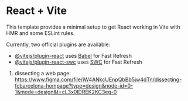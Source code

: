 # React + Vite

This template provides a minimal setup to get React working in Vite with HMR and some ESLint rules.

Currently, two official plugins are available:

- [@vitejs/plugin-react](https://github.com/vitejs/vite-plugin-react/blob/main/packages/plugin-react/README.md) uses [Babel](https://babeljs.io/) for Fast Refresh
- [@vitejs/plugin-react-swc](https://github.com/vitejs/vite-plugin-react-swc) uses [SWC](https://swc.rs/) for Fast Refresh


1) dissecting a web page: https://www.figma.com/file/iW4ANkcUEnpQbBb5jw4dTn/dissecting-fcbarcelona-hompage?type=design&node-id=0-1&mode=design&t=cL3x0lDREK2KC3eg-0